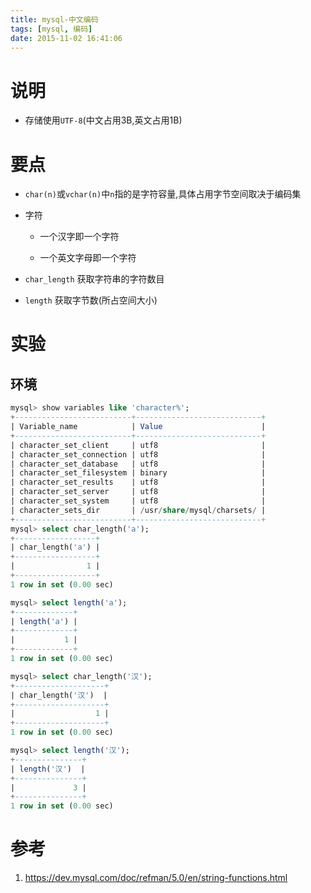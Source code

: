 ```yaml
---
title: mysql-中文编码
tags: [mysql, 编码]
date: 2015-11-02 16:41:06
---
```


# 说明

-   存储使用`UTF-8`(中文占用3B,英文占用1B)

# 要点

-   `char(n)`或`vchar(n)`中`n`指的是字符容量,具体占用字节空间取决于编码集

-   字符

    -   一个汉字即一个字符

    -   一个英文字母即一个字符

-   `char_length`   获取字符串的字符数目

-   `length`    获取字节数(所占空间大小)

# 实验

## 环境

```sql
mysql> show variables like 'character%';
+--------------------------+----------------------------+
| Variable_name            | Value                      |
+--------------------------+----------------------------+
| character_set_client     | utf8                       |
| character_set_connection | utf8                       |
| character_set_database   | utf8                       |
| character_set_filesystem | binary                     |
| character_set_results    | utf8                       |
| character_set_server     | utf8                       |
| character_set_system     | utf8                       |
| character_sets_dir       | /usr/share/mysql/charsets/ |
+--------------------------+----------------------------+
mysql> select char_length('a');
+------------------+
| char_length('a') |
+------------------+
|                1 |
+------------------+
1 row in set (0.00 sec)

mysql> select length('a');
+-------------+
| length('a') |
+-------------+
|           1 |
+-------------+
1 row in set (0.00 sec)

mysql> select char_length('汉');
+--------------------+
| char_length('汉')  |
+--------------------+
|                  1 |
+--------------------+
1 row in set (0.00 sec)

mysql> select length('汉');
+---------------+
| length('汉')  |
+---------------+
|             3 |
+---------------+
1 row in set (0.00 sec)
```

# 参考

1.  <https://dev.mysql.com/doc/refman/5.0/en/string-functions.html>
